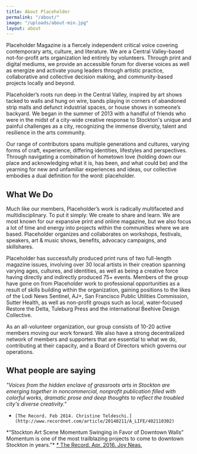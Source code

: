 ```yaml
---
title: About Placeholder
permalink: "/about/"
image: "/uploads/about-min.jpg"
layout: about
---
```


Placeholder Magazine is a fiercely independent critical voice covering contemporary arts, culture, and literature. We are a Central Valley-based not-for-profit arts organization led entirely by volunteers. Through print and digital mediums, we provide an accessible forum for diverse voices as well as energize and activate young leaders through artistic practice, collaborative and collective decision making, and community-based projects locally and beyond.

Placeholder’s roots run deep in the Central Valley, inspired by art shows tacked to walls and hung on wire, bands playing in corners of abandoned strip malls and defunct industrial spaces, or house shows in someone’s backyard. We began in the summer of 2013 with a handful of friends who were in the midst of a city-wide creative response to Stockton's unique and painful challenges as a city, recognizing the immense diversity, talent and resilience in the arts community.

Our range of contributors spans multiple generations and cultures, varying forms of craft, experience, differing identities, lifestyles and perspectives. Through navigating a combination of hometown love (holding down our place and acknowledging what it is, has been, and what could be) and the yearning for new and unfamiliar experiences and ideas, our collective embodies a dual definition for the word: placeholder.

## What We Do

Much like our members, Placeholder’s work is radically multifaceted and multidisciplinary. To put it simply: We create to share and learn. We are most known for our expansive print and online magazine, but we also focus a lot of time and energy into projects within the communities where we are based. Placeholder organizes and collaborates on workshops, festivals, speakers, art & music shows, benefits, advocacy campaigns, and skillshares.

Placeholder has successfully produced print runs of two full-length magazine issues, involving over 30 local artists in their creation spanning varying ages, cultures, and identities, as well as being a creative force having directly and indirectly produced 75\+ events. Members of the group have gone on from Placeholder work to professional opportunities as a result of skills building within the organization, gaining positions to the likes of the Lodi News Sentinel, AJ\+, San Francisco Public Utilities Commission, Sutter Health, as well as non-profit groups such as local, water-focused Restore the Delta, Tuleburg Press and the international Beehive Design Collective.

As an all-volunteer organization, our group consists of 10-20 active members moving our work forward. We also have a strong decentralized network of members and supporters that are essential to what we do, contributing at their capacity, and a Board of Directors which governs our operations.

## What people are saying

*"Voices from the hidden enclave of grassroots arts in Stockton are emerging together in noncommercial, nonprofit publication filled with colorful works, dramatic prose and deep thoughts to reflect the troubled city's diverse creativity."*
*     [The Record. Feb 2014. Christine Teldeschi.](http://www.recordnet.com/article/20140211/A_LIFE/402110302)

\*“Stockton Art Scene Momentum Swinging in Favor of Downtown Walls”
Momentum is one of the most trailblazing projects to come to downtown Stockton in years."*
[\*     The Record. Apr. 2016. Joy Neas.](http://www.recordnet.com/entertainmentlife/20160415/stockton-art-scene-momentum-swinging-in-favor-of-downtown-walls)